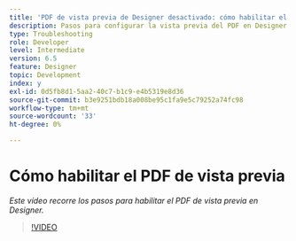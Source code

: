 ```yaml
---
title: 'PDF de vista previa de Designer desactivado: cómo habilitar el PDF de vista previa'
description: Pasos para configurar la vista previa del PDF en Designer
type: Troubleshooting
role: Developer
level: Intermediate
version: 6.5
feature: Designer
topic: Development
index: y
exl-id: 0d5fb8d1-5aa2-40c7-b1c9-e4b5319e8d36
source-git-commit: b3e9251bdb18a008be95c1fa9e5c79252a74fc98
workflow-type: tm+mt
source-wordcount: '33'
ht-degree: 0%

---
```


# Cómo habilitar el PDF de vista previa

*Este vídeo recorre los pasos para habilitar el PDF de vista previa en Designer.*

>[!VIDEO](https://video.tv.adobe.com/v/335500?quality=12&learn=on)
